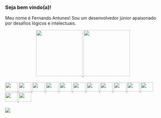 ### Seja bem vindo(a)!

<p>Meu nome é Fernando Antunes! Sou um desenvolvedor júnior apaixonado por desafios lógicos e intelectuais.</p>

<div align="center">
  <a href="https://github.com/fantunesdev">
  <img height="150em" src="https://github-profile-summary-cards.vercel.app/api/cards/profile-details?username=fantunesdev&theme=github_dark"/>
  <img height="150em" src="https://github-profile-summary-cards.vercel.app/api/cards/productive-time?username=fantunesdev&theme=github_dark"/>
</div>
<!--
<div>
  <img src="https://img.shields.io/badge/Python-ED8B00?style=for-the-badge&logo=python&logoColor=white">
  <img src="https://img.shields.io/badge/django-43853D?style=for-the-badge&logo=django&logoColor=white">
  <img src="https://img.shields.io/badge/flask-000000?style=for-the-badge&logo=flask&logoColor=white">
  <img src="https://img.shields.io/badge/MySQL-00000F?style=for-the-badge&amp;logo=mysql&amp;logoColor=white">
</div>
-->
<div style="display: inline_block"><br>
  <img src="https://cdn.jsdelivr.net/gh/devicons/devicon/icons/python/python-original.svg" height="30" width="40" />
  <img src="https://cdn.jsdelivr.net/gh/devicons/devicon/icons/django/django-plain.svg" height="30" width="40" />
  <img src="https://cdn.jsdelivr.net/gh/devicons/devicon/icons/sqlalchemy/sqlalchemy-original-wordmark.svg" height="30" width="40" />
  <img src="https://cdn.jsdelivr.net/gh/devicons/devicon/icons/flask/flask-original.svg" height="30" width="40" />
  <img src="https://cdn.jsdelivr.net/gh/devicons/devicon/icons/mysql/mysql-original-wordmark.svg" height="30" width="40" />
  <img src="https://cdn.jsdelivr.net/gh/devicons/devicon/icons/javascript/javascript-plain.svg" height="30" width="40" />
  <img src="https://cdn.jsdelivr.net/gh/devicons/devicon/icons/html5/html5-original-wordmark.svg" height="30" width="40" />
  <img src="https://cdn.jsdelivr.net/gh/devicons/devicon/icons/css3/css3-original-wordmark.svg" height="30" width="40" />
  <img src="https://cdn.jsdelivr.net/gh/devicons/devicon/icons/ubuntu/ubuntu-plain.svg" height="30" width="40" />
  <img src="https://cdn.jsdelivr.net/gh/devicons/devicon/icons/debian/debian-original.svg" height="30" width="40" />
  <img src="https://cdn.jsdelivr.net/gh/devicons/devicon/icons/nginx/nginx-original.svg" height="30" width="40" />
  <img src="https://cdn.jsdelivr.net/gh/devicons/devicon/icons/git/git-original.svg" height="30" width="40" />
  <img src="https://cdn.jsdelivr.net/gh/devicons/devicon/icons/github/github-original.svg" height="30" width="40" />
</div>
<br>
<div>
   <a href="[https://www.linkedin.com/in/rafaella-ballerini-45875016a](https://www.linkedin.com/in/fernando-antunes-83317342/)" target="_blank"><img src="https://img.shields.io/badge/-LinkedIn-%230077B5?style=for-the-badge&logo=linkedin&logoColor=white" target="_blank"></a> 
</div>
